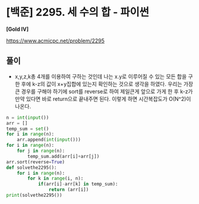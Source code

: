 # [백준] 2295. 세 수의 합 - 파이썬

**[Gold IV]**



https://www.acmicpc.net/problem/2295



## 풀이

- x,y,z,k총 4개를 이용하여 구하는 것인데 나는 x.y로 이루어질 수 있는 모든 합을 구한 후에 k-z의 값이 x+y집합에 있는지 확인하는 것으로 생각을 하였다. 
우리는 가장 큰 경우를 구해야 하기에 sort를 reverse로 하여 제일큰게 앞으로 가게 한 후 k-z가 만약 있다면 바로 return으로 끝내주면 된다. 
이렇게 하면 시간복잡도가 O(N^2)이 나온다.


```python
n = int(input())    
arr = []
temp_sum = set()
for i in range(n):
    arr.append(int(input()))
for i in range(n):
    for j in range(n):
        temp_sum.add(arr[i]+arr[j])
arr.sort(reverse=True)
def solvethe2295():
    for i in range(n):
        for k in range(i, n):
            if(arr[i]-arr[k] in temp_sum):
                return (arr[i])
print(solvethe2295())
```

